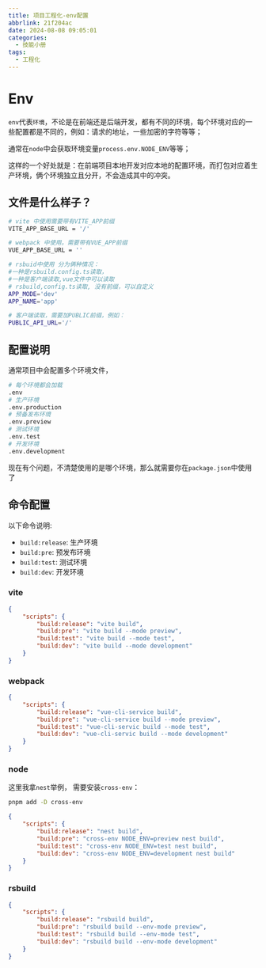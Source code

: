 ```yaml
---
title: 项目工程化-env配置
abbrlink: 21f204ac
date: 2024-08-08 09:05:01
categories:
  - 技能小册
tags:
  - 工程化
---
```


# Env



`env`代表`环境`，不论是在前端还是后端开发，都有不同的环境，每个环境对应的一些配置都是不同的，例如：请求的地址，一些加密的字符等等；

通常在`node`中会获取环境变量`process.env.NODE_ENV`等等；

这样的一个好处就是：在前端项目本地开发对应本地的配置环境，而打包对应着生产环境，俩个环境独立且分开，不会造成其中的冲突。


## 文件是什么样子？

```bash
# vite 中使用需要带有VITE_APP前缀
VITE_APP_BASE_URL = '/'

# webpack 中使用。需要带有VUE_APP前缀
VUE_APP_BASE_URL = ''

# rsbuid中使用 分为俩种情况：
#一种是rsbuild.config.ts读取，
#一种是客户端读取,vue文件中可以读取
# rsbuild,config.ts读取, 没有前缀，可以自定义
APP_MODE='dev'
APP_NAME='app'

# 客户端读取，需要加PUBLIC前缀，例如：
PUBLIC_API_URL='/'
```

## 配置说明

通常项目中会配置多个环境文件，

```bash
# 每个环境都会加载
.env
# 生产环境
.env.production
# 预备发布环境
.env.preview
# 测试环境
.env.test
# 开发环境
.env.development
```

现在有个问题，不清楚使用的是哪个环境，那么就需要你在`package.json`中使用了

## 命令配置

以下命令说明:

- `build:release`: 生产环境
- `build:pre`: 预发布环境
- `build:test`: 测试环境
- `build:dev`: 开发环境

### vite

```json
{
	"scripts": {
		"build:release": "vite build",
		"build:pre": "vite build --mode preview",
		"build:test": "vite build --mode test",
		"build:dev": "vite build --mode development"
	}
}
```

### webpack

```json
{
	"scripts": {
		"build:release": "vue-cli-service build",
		"build:pre": "vue-cli-service build --mode preview",
		"build:test": "vue-cli-servic build --mode test",
		"build:dev": "vue-cli-servic build --mode development"
	}
}
```

### node

这里我拿`nest`举例， 需要安装`cross-env`：

```sh
pnpm add -D cross-env
```

```json
{
	"scripts": {
		"build:release": "nest build",
		"build:pre": "cross-env NODE_ENV=preview nest build",
		"build:test": "cross-env NODE_ENV=test nest build",
		"build:dev": "cross-env NODE_ENV=development nest build"
	}
}
```

### rsbuild

```json
{
	"scripts": {
		"build:release": "rsbuild build",
		"build:pre": "rsbuild build --env-mode preview",
		"build:test": "rsbuild build --env-mode test",
		"build:dev": "rsbuild build --env-mode development"
	}
}
```
